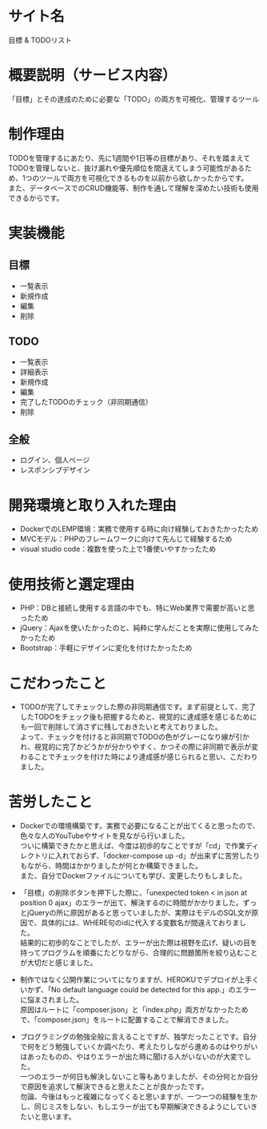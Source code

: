 # サイト名
目標 & TODOリスト

# 概要説明（サービス内容）
「目標」とその達成のために必要な「TODO」の両方を可視化、管理するツール

# 制作理由
TODOを管理するにあたり、先に1週間や1日等の目標があり、それを踏まえてTODOを管理しないと、抜け漏れや優先順位を間違えてしまう可能性があるため、1つのツールで両方を可視化できるものを以前から欲しかったからです。<br>
また、データベースでのCRUD機能等、制作を通して理解を深めたい技術も使用できるからです。

# 実装機能
## 目標
* 一覧表示
* 新規作成
* 編集
* 削除

## TODO
* 一覧表示
* 詳細表示
* 新規作成
* 編集
* 完了したTODOのチェック（非同期通信）
* 削除

## 全般
* ログイン、個人ページ
* レスポンシブデザイン

# 開発環境と取り入れた理由
* DockerでのLEMP環境：実務で使用する時に向け経験しておきたかったため
* MVCモデル：PHPのフレームワークに向けて先んじて経験するため
* visual studio code：複数を使った上で1番使いやすかったため

# 使用技術と選定理由
* PHP：DBと接続し使用する言語の中でも、特にWeb業界で需要が高いと思ったため
* jQuery：Ajaxを使いたかったのと、純粋に学んだことを実際に使用してみたかったため
* Bootstrap：手軽にデザインに変化を付けたかったため

# こだわったこと
* TODOが完了してチェックした際の非同期通信です。まず前提として、完了したTODOをチェック後も把握するためと、視覚的に達成感を感じるためにも一回で削除して消さずに残しておきたいと考えておりました。<br>よって、チェックを付けると非同期でTODOの色がグレーになり線が引かれ、視覚的に完了かどうかが分かりやすく、かつその際に非同期で表示が変わることでチェックを付けた時により達成感が感じられると思い、こだわりました。

# 苦労したこと
* Dockerでの環境構築です。実務で必要になることが出てくると思ったので、色々な人のYouTubeやサイトを見ながら行いました。<br>ついに構築できたかと思えば、今度は初歩的なことですが「cd」で作業ディレクトリに入れておらず、「docker-compose up -d」が出来ずに苦労したりもながら、時間はかかりましたが何とか構築できました。<br>また、自分でDockerファイルについても学び、変更したりもしました。

* 「目標」の削除ボタンを押下した際に、「unexpected token < in json at position 0 ajax」のエラーが出て、解決するのに時間がかかりました。ずっとjQueryの所に原因があると思っていましたが、実際はモデルのSQL文が原因で、具体的には、WHERE句のidに代入する変数名が間違えておりました。<br>結果的に初歩的なことでしたが、エラーが出た際は視野を広げ、疑いの目を持ってプログラムを順番にたどりながら、合理的に問題箇所を絞り込むことが大切だと感じました。

* 制作ではなく公開作業についてになりますが、HEROKUでデプロイが上手くいかず、「No default language could be detected for this app.」のエラーに悩まされました。<br>原因はルートに「composer.json」と「index.php」両方がなかったためで、「composer.json」をルートに配置することで解消できました。

* プログラミングの勉強全般に言えることですが、独学だったことです。自分で何をどう勉強していくか調べたり、考えたりしながら進めるのはやりがいはあったものの、やはりエラーが出た時に聞ける人がいないのが大変でした。<br>一つのエラーが何日も解決しないこと等もありましたが、その分何とか自分で原因を追求して解決できると思えたことが良かったです。<br>勿論、今後はもっと複雑になってくると思いますが、一つ一つの経験を生かし、同じミスをしない、もしエラーが出ても早期解決できるようにしていきたいと思います。
